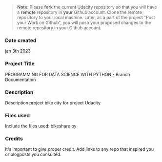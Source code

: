>**Note**: Please **fork** the current Udacity repository so that you will have a **remote** repository in **your** Github account. Clone the remote repository to your local machine. Later, as a part of the project "Post your Work on Github", you will push your proposed changes to the remote repository in your Github account.

### Date created
jan 3th 2023

### Project Title
PROGRAMMING FOR DATA SCIENCE WITH PYTHON - Branch Documentation

### Description
Description project bike city for project Udacity

### Files used
Include the files used: bikeshare.py

### Credits
It's important to give proper credit. Add links to any repo that inspired you or blogposts you consulted.

